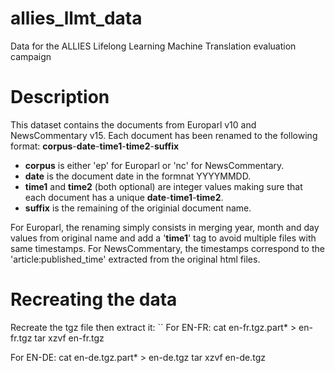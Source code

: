 # allies_llmt_data
Data for the ALLIES Lifelong Learning Machine Translation evaluation campaign

# Description
This dataset contains the documents from Europarl v10 and NewsCommentary v15.
Each document has been renamed to the following format:
**corpus**-**date**-**time1**-**time2**-**suffix**

* **corpus** is either 'ep' for Europarl or 'nc' for NewsCommentary.
* **date** is the document date in the formnat YYYYMMDD.
* **time1** and **time2** (both optional) are integer values making sure that each document has a unique **date**-**time1**-**time2**.
* **suffix** is the remaining of the originial document name.

For Europarl, the renaming simply consists in merging year, month and day values from original name and add a '**time1**' tag to avoid multiple files with same timestamps.
For NewsCommentary, the timestamps correspond to the 'article:published_time' extracted from the original html files.

# Recreating the data

Recreate the tgz file then extract it:
``
For EN-FR:
cat en-fr.tgz.part* > en-fr.tgz
tar xzvf en-fr.tgz

For EN-DE:
cat en-de.tgz.part* > en-de.tgz
tar xzvf en-de.tgz






